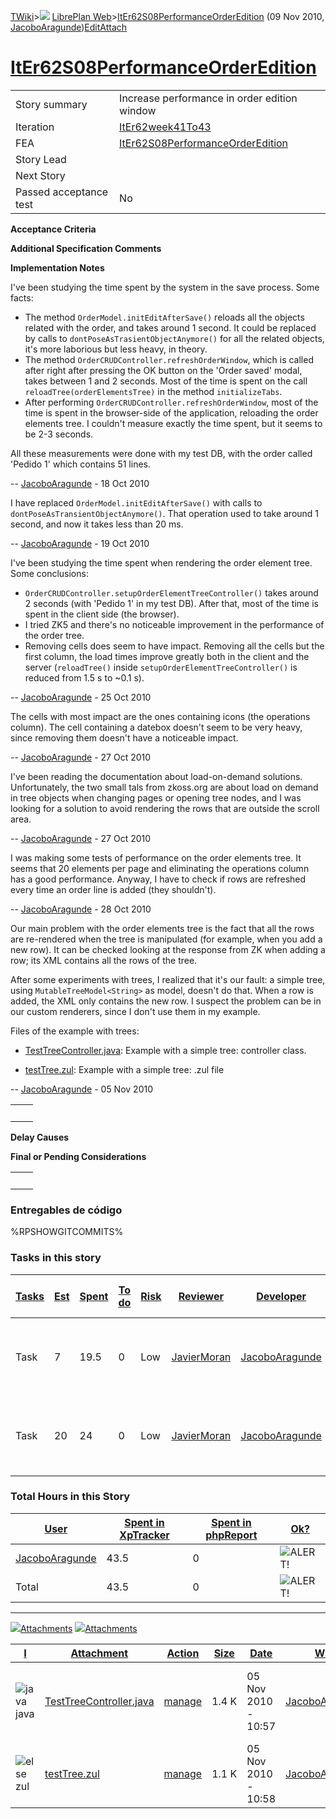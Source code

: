 [TWiki](/twiki/Main/WebHome)&gt;![](/twiki/TWiki/TWikiDocGraphics/web-bg-small.gif) [LibrePlan Web](/twiki/LibrePlan/WebHome)&gt;[ItEr62S08PerformanceOrderEdition](http://wiki.libreplan-enterprise.com/twiki/LibrePlan/ItEr62S08PerformanceOrderEdition "Topic revision: 16 (09 Nov 2010 - 09:22:40)") (09 Nov 2010, [JacoboAragunde](/twiki/Main/JacoboAragunde))[Edit](http://wiki.libreplan-enterprise.com/twiki/bin/edit/LibrePlan/ItEr62S08PerformanceOrderEdition?t=1520337879 "Edit this topic text")[Attach](/twiki/bin/attach/LibrePlan/ItEr62S08PerformanceOrderEdition "Attach an image or document to this topic")

 [ItEr62S08PerformanceOrderEdition](/twiki/LibrePlan/ItEr62S08PerformanceOrderEdition)
==================================================================================================================================================



|                        |                                                                                                |
|------------------------|------------------------------------------------------------------------------------------------|
| Story summary          | Increase performance in order edition window                                                   |
| Iteration              | [ItEr62week41To43](/twiki/LibrePlan/ItEr62week41To43)                                 |
| FEA                    | [ItEr62S08PerformanceOrderEdition](/twiki/LibrePlan/ItEr62S08PerformanceOrderEdition) |
| Story Lead             |                                                                                                |
| Next Story             |                                                                                                |
| Passed acceptance test | No                                                                                             |

**Acceptance Criteria**

**Additional Specification Comments**

**Implementation Notes**

I've been studying the time spent by the system in the save process. Some facts:

-   The method `OrderModel.initEditAfterSave()` reloads all the objects related with the order, and takes around 1 second. It could be replaced by calls to `dontPoseAsTrasientObjectAnymore()` for all the related objects, it's more laborious but less heavy, in theory.
-   The method `OrderCRUDController.refreshOrderWindow`, which is called after right after pressing the OK button on the 'Order saved' modal, takes between 1 and 2 seconds. Most of the time is spent on the call `reloadTree(orderElementsTree)` in the method `initializeTabs`.
-   After performing `OrderCRUDController.refreshOrderWindow`, most of the time is spent in the browser-side of the application, reloading the order elements tree. I couldn't measure exactly the time spent, but it seems to be 2-3 seconds.

All these measurements were done with my test DB, with the order called 'Pedido 1' which contains 51 lines.

-- [JacoboAragunde](/twiki/Main/JacoboAragunde) - 18 Oct 2010

I have replaced `OrderModel.initEditAfterSave()` with calls to `dontPoseAsTransientObjectAnymore()`. That operation used to take around 1 second, and now it takes less than 20 ms.

-- [JacoboAragunde](/twiki/Main/JacoboAragunde) - 19 Oct 2010

I've been studying the time spent when rendering the order element tree. Some conclusions:

-   `OrderCRUDController.setupOrderElementTreeController()` takes around 2 seconds (with 'Pedido 1' in my test DB). After that, most of the time is spent in the client side (the browser).
-   I tried ZK5 and there's no noticeable improvement in the performance of the order tree.
-   Removing cells does seem to have impact. Removing all the cells but the first column, the load times improve greatly both in the client and the server (`reloadTree()` inside `setupOrderElementTreeController()` is reduced from 1.5 s to ~0.1 s).

-- [JacoboAragunde](/twiki/Main/JacoboAragunde) - 25 Oct 2010

The cells with most impact are the ones containing icons (the operations column). The cell containing a datebox doesn't seem to be very heavy, since removing them doesn't have a noticeable impact.

-- [JacoboAragunde](/twiki/Main/JacoboAragunde) - 27 Oct 2010

I've been reading the documentation about load-on-demand solutions. Unfortunately, the two small tals from zkoss.org are about load on demand in tree objects when changing pages or opening tree nodes, and I was looking for a solution to avoid rendering the rows that are outside the scroll area.

-- [JacoboAragunde](/twiki/Main/JacoboAragunde) - 27 Oct 2010

I was making some tests of performance on the order elements tree. It seems that 20 elements per page and eliminating the operations column has a good performance. Anyway, I have to check if rows are refreshed every time an order line is added (they shouldn't).

-- [JacoboAragunde](/twiki/Main/JacoboAragunde) - 28 Oct 2010

Our main problem with the order elements tree is the fact that all the rows are re-rendered when the tree is manipulated (for example, when you add a new row). It can be checked looking at the response from ZK when adding a row; its XML contains all the rows of the tree.

After some experiments with trees, I realized that it's our fault: a simple tree, using `MutableTreeModel<String>` as model, doesn't do that. When a row is added, the XML only contains the new row. I suspect the problem can be in our custom renderers, since I don't use them in my example.

Files of the example with trees:

-   [TestTreeController.java](/twiki/LibrePlan/ItEr62S08PerformanceOrderEdition/TestTreeController.java): Example with a simple tree: controller class.

-   [testTree.zul](/twiki/LibrePlan/ItEr62S08PerformanceOrderEdition/testTree.zul): Example with a simple tree: .zul file

-- [JacoboAragunde](/twiki/Main/JacoboAragunde) - 05 Nov 2010

|     |     |
|-----|-----|
|     |     |

**Delay Causes**

**Final or Pending Considerations**

|     |     |
|-----|-----|
|     |     |

###  Entregables de código

%RPSHOWGITCOMMITS%

###  Tasks in this story



| [Tasks](http://wiki.libreplan-enterprise.com/twiki/LibrePlan/ItEr62S08PerformanceOrderEdition?sortcol=0;table=2;up=0#sorted_table "Sort by this column") | [Est](http://wiki.libreplan-enterprise.com/twiki/LibrePlan/ItEr62S08PerformanceOrderEdition?sortcol=1;table=2;up=0#sorted_table "Sort by this column") | [Spent](http://wiki.libreplan-enterprise.com/twiki/LibrePlan/ItEr62S08PerformanceOrderEdition?sortcol=2;table=2;up=0#sorted_table "Sort by this column") | [To do](http://wiki.libreplan-enterprise.com/twiki/LibrePlan/ItEr62S08PerformanceOrderEdition?sortcol=3;table=2;up=0#sorted_table "Sort by this column") | [Risk](http://wiki.libreplan-enterprise.com/twiki/LibrePlan/ItEr62S08PerformanceOrderEdition?sortcol=4;table=2;up=0#sorted_table "Sort by this column") | [Reviewer](http://wiki.libreplan-enterprise.com/twiki/LibrePlan/ItEr62S08PerformanceOrderEdition?sortcol=5;table=2;up=0#sorted_table "Sort by this column") | [Developer](http://wiki.libreplan-enterprise.com/twiki/LibrePlan/ItEr62S08PerformanceOrderEdition?sortcol=6;table=2;up=0#sorted_table "Sort by this column") | [Task Name](http://wiki.libreplan-enterprise.com/twiki/LibrePlan/ItEr62S08PerformanceOrderEdition?sortcol=7;table=2;up=0#sorted_table "Sort by this column") | [Start Date](http://wiki.libreplan-enterprise.com/twiki/LibrePlan/ItEr62S08PerformanceOrderEdition?sortcol=8;table=2;up=0#sorted_table "Sort by this column") | [Est End Date](http://wiki.libreplan-enterprise.com/twiki/LibrePlan/ItEr62S08PerformanceOrderEdition?sortcol=9;table=2;up=0#sorted_table "Sort by this column") | [End Date](http://wiki.libreplan-enterprise.com/twiki/LibrePlan/ItEr62S08PerformanceOrderEdition?sortcol=10;table=2;up=0#sorted_table "Sort by this column") |
|-------------------------------------------------------------------------------------------------------------------------------------------------------------------|-----------------------------------------------------------------------------------------------------------------------------------------------------------------|-------------------------------------------------------------------------------------------------------------------------------------------------------------------|-------------------------------------------------------------------------------------------------------------------------------------------------------------------|------------------------------------------------------------------------------------------------------------------------------------------------------------------|----------------------------------------------------------------------------------------------------------------------------------------------------------------------|-----------------------------------------------------------------------------------------------------------------------------------------------------------------------|-----------------------------------------------------------------------------------------------------------------------------------------------------------------------|------------------------------------------------------------------------------------------------------------------------------------------------------------------------|--------------------------------------------------------------------------------------------------------------------------------------------------------------------------|-----------------------------------------------------------------------------------------------------------------------------------------------------------------------|
| Task                                                                                                                                                              | 7                                                                                                                                                               | 19.5                                                                                                                                                              | 0                                                                                                                                                                 | Low                                                                                                                                                              | [JavierMoran](/twiki/Main/JavierMoran)                                                                                                                      | [JacoboAragunde](/twiki/Main/JacoboAragunde)                                                                                                                 | [Rendering of large orders with the tree widget.](/twiki/LibrePlan/AnA03S02PerformanceOrderEdition#TasK2)                                                    |                                                                                                                                                                        |                                                                                                                                                                          |                                                                                                                                                                       |
| Task                                                                                                                                                              | 20                                                                                                                                                              | 24                                                                                                                                                                | 0                                                                                                                                                                 | Low                                                                                                                                                              | [JavierMoran](/twiki/Main/JavierMoran)                                                                                                                      | [JacoboAragunde](/twiki/Main/JacoboAragunde)                                                                                                                 | [Rendering of large orders with the tree widget.](/twiki/LibrePlan/AnA03S02PerformanceOrderEdition#TasK3)                                                    |                                                                                                                                                                        |                                                                                                                                                                          |                                                                                                                                                                       |

###  Total Hours in this Story

| [User](http://wiki.libreplan-enterprise.com/twiki/LibrePlan/ItEr62S08PerformanceOrderEdition?sortcol=0;table=3;up=0#sorted_table "Sort by this column") | [Spent in XpTracker](http://wiki.libreplan-enterprise.com/twiki/LibrePlan/ItEr62S08PerformanceOrderEdition?sortcol=1;table=3;up=0#sorted_table "Sort by this column") | [Spent in phpReport](http://wiki.libreplan-enterprise.com/twiki/LibrePlan/ItEr62S08PerformanceOrderEdition?sortcol=2;table=3;up=0#sorted_table "Sort by this column") | [Ok?](http://wiki.libreplan-enterprise.com/twiki/LibrePlan/ItEr62S08PerformanceOrderEdition?sortcol=3;table=3;up=0#sorted_table "Sort by this column") |
|------------------------------------------------------------------------------------------------------------------------------------------------------------------|--------------------------------------------------------------------------------------------------------------------------------------------------------------------------------|--------------------------------------------------------------------------------------------------------------------------------------------------------------------------------|-----------------------------------------------------------------------------------------------------------------------------------------------------------------|
| [JacoboAragunde](/twiki/Main/JacoboAragunde)                                                                                                            | 43.5                                                                                                                                                                           | 0                                                                                                                                                                              | ![ALERT!](/twiki/TWiki/TWikiDocGraphics/warning.gif "ALERT!")                                                                                               |
| Total                                                                                                                                                            | 43.5                                                                                                                                                                           | 0                                                                                                                                                                              | ![ALERT!](/twiki/TWiki/TWikiDocGraphics/warning.gif "ALERT!")                                                                                               |

------------------------------------------------------------------------

[![](/twiki/TWiki/TWikiDocGraphics/toggleopen.gif)Attachments](#) [![](/twiki/TWiki/TWikiDocGraphics/toggleclose.gif)Attachments](#)

| [I](http://wiki.libreplan-enterprise.com/twiki/LibrePlan/ItEr62S08PerformanceOrderEdition?sortcol=0;table=4;up=0#sorted_table "Sort by this column") | [Attachment](http://wiki.libreplan-enterprise.com/twiki/LibrePlan/ItEr62S08PerformanceOrderEdition?sortcol=1;table=4;up=0#sorted_table "Sort by this column") | [Action](http://wiki.libreplan-enterprise.com/twiki/LibrePlan/ItEr62S08PerformanceOrderEdition?sortcol=2;table=4;up=0#sorted_table "Sort by this column")      | [Size](http://wiki.libreplan-enterprise.com/twiki/LibrePlan/ItEr62S08PerformanceOrderEdition?sortcol=3;table=4;up=0#sorted_table "Sort by this column") | [Date](http://wiki.libreplan-enterprise.com/twiki/LibrePlan/ItEr62S08PerformanceOrderEdition?sortcol=4;table=4;up=0#sorted_table "Sort by this column") | [Who](http://wiki.libreplan-enterprise.com/twiki/LibrePlan/ItEr62S08PerformanceOrderEdition?sortcol=5;table=4;up=0#sorted_table "Sort by this column") | [Comment](http://wiki.libreplan-enterprise.com/twiki/LibrePlan/ItEr62S08PerformanceOrderEdition?sortcol=6;table=4;up=0#sorted_table "Sort by this column") |
|---------------------------------------------------------------------------------------------------------------------------------------------------------------|------------------------------------------------------------------------------------------------------------------------------------------------------------------------|-------------------------------------------------------------------------------------------------------------------------------------------------------------------------|------------------------------------------------------------------------------------------------------------------------------------------------------------------|------------------------------------------------------------------------------------------------------------------------------------------------------------------|-----------------------------------------------------------------------------------------------------------------------------------------------------------------|---------------------------------------------------------------------------------------------------------------------------------------------------------------------|
| ![java](/twiki/TWiki/TWikiDocGraphics/java.gif)java                                                                                                       | [TestTreeController.java](/twiki/pub/LibrePlan/ItEr62S08PerformanceOrderEdition/TestTreeController.java)                                                               | [manage](/twiki/bin/attach/LibrePlan/ItEr62S08PerformanceOrderEdition?filename=TestTreeController.java;revInfo=1 "change, update, previous revisions, move, delete...") | 1.4 K                                                                                                                                                            | 05 Nov 2010 - 10:57                                                                                                                                              | [JacoboAragunde](/twiki/Main/JacoboAragunde)                                                                                                           | Example with a simple tree: controller class.                                                                                                                       |
| ![else](/twiki/TWiki/TWikiDocGraphics/else.gif)zul                                                                                                        | [testTree.zul](/twiki/pub/LibrePlan/ItEr62S08PerformanceOrderEdition/testTree.zul)                                                                                     | [manage](/twiki/bin/attach/LibrePlan/ItEr62S08PerformanceOrderEdition?filename=testTree.zul;revInfo=1 "change, update, previous revisions, move, delete...")            | 1.1 K                                                                                                                                                            | 05 Nov 2010 - 10:58                                                                                                                                              | [JacoboAragunde](/twiki/Main/JacoboAragunde)                                                                                                           | Example with a simple tree: .zul file                                                                                                                               |


